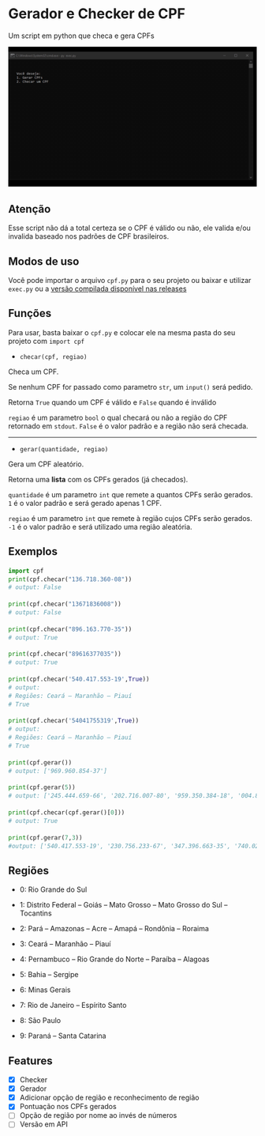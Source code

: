 # Gerador e Checker de CPF
Um script em python que checa e gera CPFs

![Sample GIF](./assets/newgif.gif "Exemplo exec.py")

## Atenção
Esse script não dá a total certeza se o CPF é válido ou não, ele valida e/ou invalida baseado nos padrões de CPF brasileiros.

## Modos de uso
Você pode importar o arquivo ``cpf.py`` para o seu projeto ou baixar e utilizar ``exec.py`` ou a [versão compilada disponível nas releases](https://github.com/pedrokpp/gerador-e-checker-de-cpf/releases/download/2.0/cpf.exe)

## Funções
Para usar, basta baixar o ``cpf.py`` e colocar ele na mesma pasta do seu projeto com ``import cpf``

- ``checar(cpf, regiao)``

Checa um CPF.

Se nenhum CPF for passado como parametro ``str``, um ``input()`` será pedido.

Retorna ``True`` quando um CPF é válido e ``False`` quando é inválido

``regiao`` é um parametro ``bool`` o qual checará ou não a região do CPF retornado em ``stdout``. ``False`` é o valor padrão e a região não será checada.

-----

- ``gerar(quantidade, regiao)``

Gera um CPF aleatório.

Retorna uma **lista** com os CPFs gerados (já checados).

``quantidade`` é um parametro ``int`` que remete a quantos CPFs serão gerados. ``1`` é o valor padrão e será gerado apenas 1 CPF.

``regiao`` é um parametro ``int`` que remete à região cujos CPFs serão gerados. ``-1`` é o valor padrão e será utilizado uma região aleatória.

## Exemplos
```python
import cpf
print(cpf.checar("136.718.360-08"))
# output: False

print(cpf.checar("13671836008"))
# output: False

print(cpf.checar("896.163.770-35"))
# output: True

print(cpf.checar("89616377035"))
# output: True

print(cpf.checar('540.417.553-19',True))
# output: 
# Regiões: Ceará – Maranhão – Piauí
# True

print(cpf.checar('54041755319',True))
# output: 
# Regiões: Ceará – Maranhão – Piauí
# True

print(cpf.gerar())
# output: ['969.960.854-37']

print(cpf.gerar(5))
# output: ['245.444.659-66', '202.716.007-80', '959.350.384-18', '004.840.618-49', '630.731.918-60']

print(cpf.checar(cpf.gerar()[0]))
# output: True

print(cpf.gerar(7,3))
#output: ['540.417.553-19', '230.756.233-67', '347.396.663-35', '740.025.963-44', '971.494.693-59', '100.194.413-28', '551.717.343-35'] 

```

## Regiões

- 0:  Rio Grande do Sul    

- 1:  Distrito Federal – Goiás – Mato Grosso – Mato Grosso do Sul – Tocantins    

- 2:  Pará – Amazonas – Acre – Amapá – Rondônia – Roraima    

- 3:  Ceará – Maranhão – Piauí    

- 4:  Pernambuco – Rio Grande do Norte – Paraíba – Alagoas    

- 5:  Bahia – Sergipe    

- 6:  Minas Gerais    

- 7:  Rio de Janeiro – Espírito Santo

- 8:  São Paulo

- 9: Paraná – Santa Catarina


## Features
- [x] Checker
- [x] Gerador
- [x] Adicionar opção de região e reconhecimento de região
- [x] Pontuação nos CPFs gerados
- [ ] Opção de região por nome ao invés de números
- [ ] Versão em API